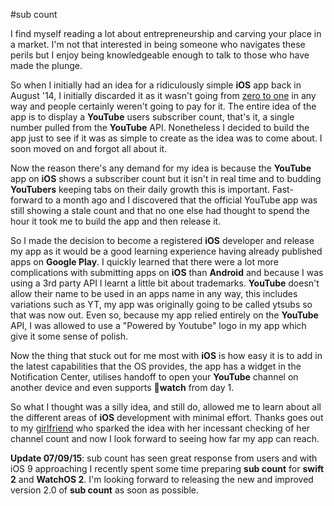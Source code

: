 #sub count

I find myself reading a lot about entrepreneurship and carving your place in a market. I'm not that interested in being someone who navigates these perils but I enjoy being knowledgeable enough to talk to those who have made the plunge. 

So when I initially had an idea for a ridiculously simple **iOS** app back in August '14, I initially discarded it as it wasn't going from [zero to one](http://zerotoonebook.com) in any way and people certainly weren't going to pay for it. The entire idea of the app is to display a **YouTube** users subscriber count, that's it, a single number pulled from the **YouTube** API. Nonetheless I decided to build the app just to see if it was as simple to create as the idea was to come about. I soon moved on and forgot all about it.

Now the reason there's any demand for my idea is because the **YouTube** app on **iOS** shows a subscriber count but it isn't in real time and to budding **YouTubers** keeping tabs on their daily growth this is important. Fast-forward to a month ago and I discovered that the official YouTube app was still showing a stale count and that no one else had thought to spend the hour it took me to build the app and then release it.

So I made the decision to become a registered **iOS** developer and release my app as it would be a good learning experience having already published apps on **Google Play**. I quickly learned that there were a lot more complications with submitting apps on **iOS** than **Android** and because I was using a 3rd party API I learnt a little bit about trademarks. **YouTube** doesn't allow their name to be used in an apps name in any way, this includes variations such as YT, my app was originally going to be called ytsubs so that was now out. Even so, because my app relied entirely on the **YouTube** API, I was allowed to use a "Powered by Youtube" logo in my app which give it some sense of polish.

Now the thing that stuck out for me most with **iOS** is how easy it is to add in the latest capabilities that the OS provides, the app has a widget in the Notification Center, utilises handoff to open your **YouTube** channel on another device and even supports **watch** from day 1.

So what I thought was a silly idea, and still do, allowed me to learn about all the different areas of **iOS** development with minimal effort. Thanks goes out to my [girlfriend](https://www.youtube.com/channel/UCScRSwdX0t31gjk3MYXIuYQ) who sparked the idea with her incessant checking of her channel count and now I look forward to seeing how far my app can reach.

**Update 07/09/15**: sub count has seen great response from users and with iOS 9 approaching I recently spent some time preparing **sub count** for **swift 2** and **WatchOS 2**. I'm looking forward to releasing the new and improved version 2.0 of **sub count** as soon as possible.


<center><a href="https://itunes.apple.com/us/app/sub-count/id977966794?mt=8&uo=6&at=&ct=" target="itunes_store" style="display:inline-block;overflow:hidden;background:url(http://www.partiallogic.com/images/badge_appstore-lrg.png) no-repeat;width:165px;height:40px;@media only screen{background-image:url(http://www.partiallogic.com/images/badge_appstore-lrg.svg);}" alt="Download on the Apple App Store"></a></center>
